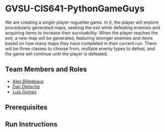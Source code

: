 # GVSU-CIS641-PythonGameGuys

We are creating a single-player roguelike game. In it, the player will explore procedularly generated maps, seeking the exit while defeating enemies and acquiring items to increase their survivability. When the player reaches the exit, a new map will be generated, featuring stronger enemies and items based on how many maps they have completed in their current run. There will be three classes to choose from, multiple enemy types to defeat, and the game will continue until the player is defeated.

## Team Members and Roles

* [Alex Billedeaux](https://github.com/alexbilledeaux/CIS641-HW2-Billedeaux)
* [Dan Dietsche](https://github.com/dannnnnnnnnn10/CIS641-HW2-Dietsche)
* [Luis Gomez](https://github.com/lgomezm/CIS641-HW2-Gomez)

## Prerequisites

## Run Instructions
